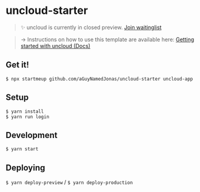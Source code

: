 # uncloud-starter
> ✨ uncloud is currently in closed preview. [Join waitinglist](https://getuncloud.com/)

> → Instructions on how to use this template are available here: [Getting started with uncloud (Docs)](https://docs.getuncloud.com/docs/intro)

## Get it!
`$ npx startmeup github.com/aGuyNamedJonas/uncloud-starter uncloud-app`

## Setup
`$ yarn install`  
`$ yarn run login`

## Development
`$ yarn start`

## Deploying
`$ yarn deploy-preview` / `$ yarn deploy-production`